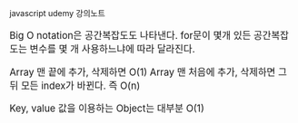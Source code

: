 javascript udemy 강의노트
<Big O notation>

Big O notation은 공간복잡도도 나타낸다.
for문이 몇개 있든 공간복잡도는 변수를 몇 개 사용하느냐에 따라 달라진다.

Array 맨 끝에 추가, 삭제하면 O(1)
Array 맨 처음에 추가, 삭제하면 그 뒤 모든 index가 바뀐다.
즉 O(n)

Key, value 값을 이용하는 Object는 대부분 O(1)


